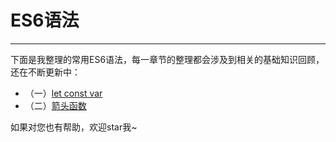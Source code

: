 # ES6语法

***

下面是我整理的常用ES6语法，每一章节的整理都会涉及到相关的基础知识回顾，还在不断更新中：

- （一）[let const var](https://github.com/xulei1998/ES6/blob/main/ES6%EF%BC%88%E4%B8%80%EF%BC%89let%20const%20var.md)
- （二）[箭头函数](https://github.com/xulei1998/ES6/blob/main/ES6%EF%BC%88%E4%BA%8C%EF%BC%89%E7%AE%AD%E5%A4%B4%E5%87%BD%E6%95%B0.md)



如果对您也有帮助，欢迎star我~
